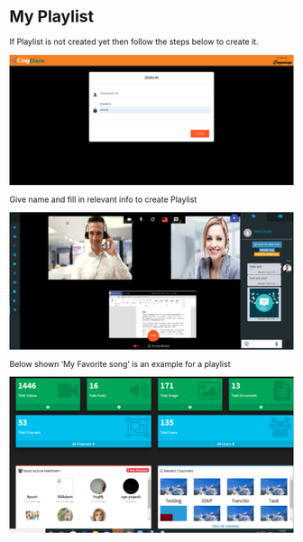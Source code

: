 # My Playlist

If Playlist is not created yet then follow the steps below to create it.

![](../.gitbook/assets/image%20%2886%29.png)

Give name and fill in relevant info to create Playlist

![](../.gitbook/assets/image%20%28176%29.png)

Below shown ‘My Favorite song’ is an example for a playlist

![](../.gitbook/assets/image%20%2823%29.png)

